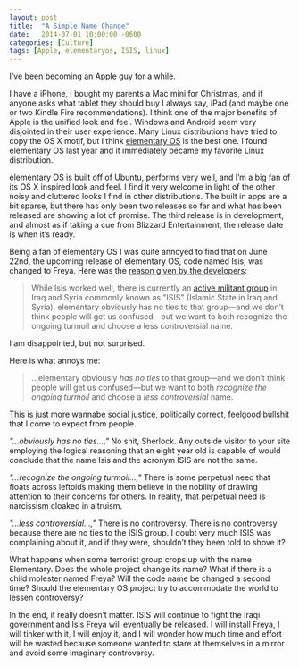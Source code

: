 ```yaml
---
layout: post
title:  "A Simple Name Change"
date:   2014-07-01 10:00:00 -0600
categories: [Culture]
tags: [Apple, elementaryos, ISIS, linux]
---
```


I’ve been becoming an Apple guy for a while.

I have a iPhone, I bought my parents a Mac mini for Christmas, and if anyone asks what tablet they should buy I always say, iPad (and maybe one or two Kindle Fire recommendations). I think one of the major benefits of Apple is the unified look and feel. Windows and Android seem very disjointed in their user experience. Many Linux distributions have tried to copy the OS X motif, but I think [elementary OS](http://elementaryos.org/) is the best one. I found elementary OS last year and it immediately became my favorite Linux distribution.

elementary OS is built off of Ubuntu, performs very well, and I’m a big fan of its OS X inspired look and feel. I find it very welcome in light of the other noisy and cluttered looks I find in other distributions. The built in apps are a bit sparse, but there has only been two releases so far and what has been released are showing a lot of promise. The third release is in development, and almost as if taking a cue from Blizzard Entertainment, the release date is when it’s ready.

Being a fan of elementary OS I was quite annoyed to find that on June 22nd, the upcoming release of elementary OS, code named Isis, was changed to Freya. Here was the [reason given by the developers](http://elementaryos.org/journal/elementary-os-isis-is-now-freya):

> While Isis worked well, there is currently an [active militant group](http://en.wikipedia.org/wiki/Islamic_State_in_Iraq_and_Syria) in Iraq and Syria commonly known as "ISIS" (Islamic State in Iraq and Syria). elementary obviously has no ties to that group—and we don’t think people will get us confused—but we want to both recognize the ongoing turmoil and choose a less controversial name.

I am disappointed, but not surprised.

Here is what annoys me:

> ...elementary obviously *has no ties* to that group—and we don’t think people will get us confused—but we want to both *recognize the ongoing turmoil* and choose a *less controversial* name.

This is just more wannabe social justice, politically correct, feelgood bullshit that I come to expect from people.

*"...obviously has no ties...,"* No shit, Sherlock. Any outside visitor to your site employing the logical reasoning that an eight year old is capable of would conclude that the name Isis and the acronym ISIS are not the same.

*"...recognize the ongoing turmoil…,"* There is some perpetual need that floats across leftoids making them believe in the nobility of drawing attention to their concerns for others. In reality, that perpetual need is narcissism cloaked in altruism.

*"...less controversial...,"* There is no controversy. There is no controversy because there are no ties to the ISIS group. I doubt very much ISIS was complaining about it, and if they were, shouldn’t they been told to shove it?

What happens when some terrorist group crops up with the name Elementary. Does the whole project change its name? What if there is a child molester named Freya? Will the code name be changed a second time? Should the elementary OS project try to accommodate the world to lessen controversy?

In the end, it really doesn’t matter. ISIS will continue to fight the Iraqi government and Isis Freya will eventually be released. I will install Freya, I will tinker with it, I will enjoy it, and I will wonder how much time and effort will be wasted because someone wanted to stare at themselves in a mirror and avoid some imaginary controversy.
